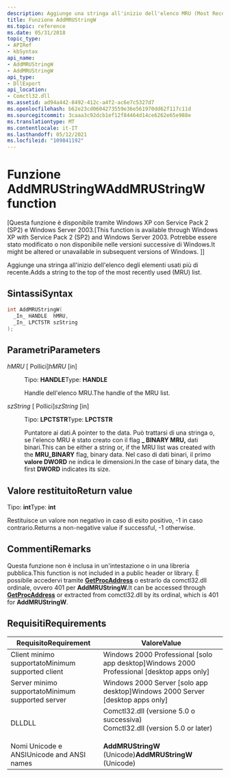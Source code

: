 ```yaml
---
description: Aggiunge una stringa all'inizio dell'elenco MRU (Most Recently Used).
title: Funzione AddMRUStringW
ms.topic: reference
ms.date: 05/31/2018
topic_type:
- APIRef
- kbSyntax
api_name:
- AddMRUStringW
- AddMRUStringW
api_type:
- DllExport
api_location:
- Comctl32.dll
ms.assetid: ad94a442-8492-412c-a4f2-ac6e7c5327d7
ms.openlocfilehash: b62e23cd0604273559e36e561970dd62f117c11d
ms.sourcegitcommit: 3caaa3c92dcb1ef12f84464d14ce6262e65e988e
ms.translationtype: MT
ms.contentlocale: it-IT
ms.lasthandoff: 05/12/2021
ms.locfileid: "109841192"
---
```

# <a name="addmrustringw-function"></a><span data-ttu-id="3b4d0-103">Funzione AddMRUStringW</span><span class="sxs-lookup"><span data-stu-id="3b4d0-103">AddMRUStringW function</span></span>

<span data-ttu-id="3b4d0-104">\[Questa funzione è disponibile tramite Windows XP con Service Pack 2 (SP2) e Windows Server 2003.</span><span class="sxs-lookup"><span data-stu-id="3b4d0-104">\[This function is available through Windows XP with Service Pack 2 (SP2) and Windows Server 2003.</span></span> <span data-ttu-id="3b4d0-105">Potrebbe essere stato modificato o non disponibile nelle versioni successive di Windows.</span><span class="sxs-lookup"><span data-stu-id="3b4d0-105">It might be altered or unavailable in subsequent versions of Windows.</span></span> <span data-ttu-id="3b4d0-106">\]</span><span class="sxs-lookup"><span data-stu-id="3b4d0-106">\]</span></span>

<span data-ttu-id="3b4d0-107">Aggiunge una stringa all'inizio dell'elenco degli elementi usati più di recente.</span><span class="sxs-lookup"><span data-stu-id="3b4d0-107">Adds a string to the top of the most recently used (MRU) list.</span></span>

## <a name="syntax"></a><span data-ttu-id="3b4d0-108">Sintassi</span><span class="sxs-lookup"><span data-stu-id="3b4d0-108">Syntax</span></span>


```C++
int AddMRUStringW(
  _In_ HANDLE  hMRU,
  _In_ LPCTSTR szString
);
```



## <a name="parameters"></a><span data-ttu-id="3b4d0-109">Parametri</span><span class="sxs-lookup"><span data-stu-id="3b4d0-109">Parameters</span></span>

<dl> <dt>

<span data-ttu-id="3b4d0-110">*hMRU* \[ Pollici\]</span><span class="sxs-lookup"><span data-stu-id="3b4d0-110">*hMRU* \[in\]</span></span>
</dt> <dd>

<span data-ttu-id="3b4d0-111">Tipo: **HANDLE**</span><span class="sxs-lookup"><span data-stu-id="3b4d0-111">Type: **HANDLE**</span></span>

<span data-ttu-id="3b4d0-112">Handle dell'elenco MRU.</span><span class="sxs-lookup"><span data-stu-id="3b4d0-112">The handle of the MRU list.</span></span>

</dd> <dt>

<span data-ttu-id="3b4d0-113">*szString* \[ Pollici\]</span><span class="sxs-lookup"><span data-stu-id="3b4d0-113">*szString* \[in\]</span></span>
</dt> <dd>

<span data-ttu-id="3b4d0-114">Tipo: **LPCTSTR**</span><span class="sxs-lookup"><span data-stu-id="3b4d0-114">Type: **LPCTSTR**</span></span>

<span data-ttu-id="3b4d0-115">Puntatore ai dati.</span><span class="sxs-lookup"><span data-stu-id="3b4d0-115">A pointer to the data.</span></span> <span data-ttu-id="3b4d0-116">Può trattarsi di una stringa o, se l'elenco MRU è stato creato con il flag **\_ BINARY MRU,** dati binari.</span><span class="sxs-lookup"><span data-stu-id="3b4d0-116">This can be either a string or, if the MRU list was created with the **MRU\_BINARY** flag, binary data.</span></span> <span data-ttu-id="3b4d0-117">Nel caso di dati binari, il primo **valore DWORD** ne indica le dimensioni.</span><span class="sxs-lookup"><span data-stu-id="3b4d0-117">In the case of binary data, the first **DWORD** indicates its size.</span></span>

</dd> </dl>

## <a name="return-value"></a><span data-ttu-id="3b4d0-118">Valore restituito</span><span class="sxs-lookup"><span data-stu-id="3b4d0-118">Return value</span></span>

<span data-ttu-id="3b4d0-119">Tipo: **int**</span><span class="sxs-lookup"><span data-stu-id="3b4d0-119">Type: **int**</span></span>

<span data-ttu-id="3b4d0-120">Restituisce un valore non negativo in caso di esito positivo, -1 in caso contrario.</span><span class="sxs-lookup"><span data-stu-id="3b4d0-120">Returns a non-negative value if successful, -1 otherwise.</span></span>

## <a name="remarks"></a><span data-ttu-id="3b4d0-121">Commenti</span><span class="sxs-lookup"><span data-stu-id="3b4d0-121">Remarks</span></span>

<span data-ttu-id="3b4d0-122">Questa funzione non è inclusa in un'intestazione o in una libreria pubblica.</span><span class="sxs-lookup"><span data-stu-id="3b4d0-122">This function is not included in a public header or library.</span></span> <span data-ttu-id="3b4d0-123">È possibile accedervi tramite [**GetProcAddress**](/windows/desktop/api/libloaderapi/nf-libloaderapi-getprocaddress) o estrarlo da comctl32.dll ordinale, ovvero 401 per **AddMRUStringW.**</span><span class="sxs-lookup"><span data-stu-id="3b4d0-123">It can be accessed through [**GetProcAddress**](/windows/desktop/api/libloaderapi/nf-libloaderapi-getprocaddress) or extracted from comctl32.dll by its ordinal, which is 401 for **AddMRUStringW**.</span></span>

## <a name="requirements"></a><span data-ttu-id="3b4d0-124">Requisiti</span><span class="sxs-lookup"><span data-stu-id="3b4d0-124">Requirements</span></span>



| <span data-ttu-id="3b4d0-125">Requisito</span><span class="sxs-lookup"><span data-stu-id="3b4d0-125">Requirement</span></span> | <span data-ttu-id="3b4d0-126">Valore</span><span class="sxs-lookup"><span data-stu-id="3b4d0-126">Value</span></span> |
|-------------------------------------|----------------------------------------------------------------------------------------------------------------|
| <span data-ttu-id="3b4d0-127">Client minimo supportato</span><span class="sxs-lookup"><span data-stu-id="3b4d0-127">Minimum supported client</span></span><br/> | <span data-ttu-id="3b4d0-128">Windows 2000 Professional \[solo app desktop\]</span><span class="sxs-lookup"><span data-stu-id="3b4d0-128">Windows 2000 Professional \[desktop apps only\]</span></span><br/>                                                     |
| <span data-ttu-id="3b4d0-129">Server minimo supportato</span><span class="sxs-lookup"><span data-stu-id="3b4d0-129">Minimum supported server</span></span><br/> | <span data-ttu-id="3b4d0-130">Windows 2000 Server \[solo app desktop\]</span><span class="sxs-lookup"><span data-stu-id="3b4d0-130">Windows 2000 Server \[desktop apps only\]</span></span><br/>                                                           |
| <span data-ttu-id="3b4d0-131">DLL</span><span class="sxs-lookup"><span data-stu-id="3b4d0-131">DLL</span></span><br/>                      | <dl> <span data-ttu-id="3b4d0-132"><dt>Comctl32.dll (versione 5.0 o successiva)</dt></span><span class="sxs-lookup"><span data-stu-id="3b4d0-132"><dt>Comctl32.dll (version 5.0 or later)</dt></span></span> </dl> |
| <span data-ttu-id="3b4d0-133">Nomi Unicode e ANSI</span><span class="sxs-lookup"><span data-stu-id="3b4d0-133">Unicode and ANSI names</span></span><br/>   | <span data-ttu-id="3b4d0-134">**AddMRUStringW** (Unicode)</span><span class="sxs-lookup"><span data-stu-id="3b4d0-134">**AddMRUStringW** (Unicode)</span></span><br/>                                                                         |



 

